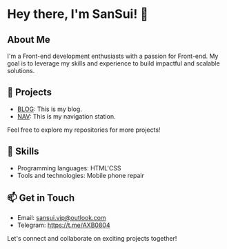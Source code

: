 # Hey there, I'm SanSui! 👋

## About Me
I'm a Front-end development enthusiasts with a passion for Front-end. My goal is to leverage my skills and experience to build impactful and scalable solutions.

## 🔭 Projects
- [BLOG](https://sansui.vip): This is my blog.
- [NAV](https://sosansui.cn): This is my navigation station.

Feel free to explore my repositories for more projects!

## 🚀 Skills
- Programming languages: HTML'CSS
- Tools and technologies: Mobile phone repair

## 📫 Get in Touch
- Email: sansui.vip@outlook.com
- Telegram: https://t.me/AXB0804

Let's connect and collaborate on exciting projects together!
